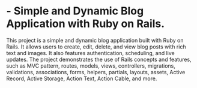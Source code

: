 
# -  Simple and Dynamic Blog Application with Ruby on Rails.

This project is a simple and dynamic blog application built with Ruby on Rails. It allows users to create, edit, delete, and view blog posts with rich text and images. It also features authentication, scheduling, and live updates. The project demonstrates the use of Rails concepts and features, such as MVC pattern, routes, models, views, controllers, migrations, validations, associations, forms, helpers, partials, layouts, assets, Active Record, Active Storage, Action Text, Action Cable, and more. 

